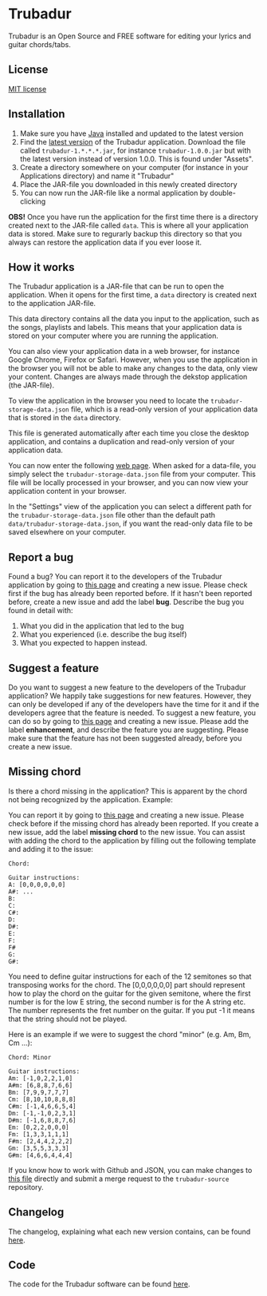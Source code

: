 # Trubadur

Trubadur is an Open Source and FREE software for editing your lyrics and guitar chords/tabs.

## License

[MIT license](https://github.com/trubadur-app/trubadur-source/blob/master/LICENSE.md)


## Installation

1. Make sure you have [Java](https://www.java.com/en/download/) installed and updated to the latest version
2. Find the [latest version](https://github.com/trubadur-app/trubadur/releases/latest) of the Trubadur application. Download the file called `trubadur-1.*.*.*.jar`, for instance `trubadur-1.0.0.jar` but with the latest version instead of version 1.0.0. This is found under "Assets".
4. Create a directory somewhere on your computer (for instance in your Applications directory) and name it "Trubadur"
5. Place the JAR-file you downloaded in this newly created directory
6. You can now run the JAR-file like a normal application by double-clicking


**OBS!** Once you have run the application for the first time there is a directory created next to the JAR-file called `data`. This is where all your application data is stored. Make sure to regurarly backup this directory so that you always can restore the application data if you ever loose it.


## How it works

The Trubadur application is a JAR-file that can be run to open the application. When it opens for the first time, a `data` directory is created next to the application JAR-file.

This data directory contains all the data you input to the application, such as the songs, playlists and labels. This means that your application data is stored on your computer where you are running the application.

You can also view your application data in a web browser, for instance Google Chrome, Firefox or Safari. However, when you use the application in the browser you will not be able to make any changes to the data, only view your content. Changes are always made through the dekstop application (the JAR-file).

To view the application in the browser you need to locate the `trubadur-storage-data.json` file, which is a read-only version of your application data that is stored in the `data` directory.

This file is generated automatically after each time you close the desktop application, and contains a duplication and read-only version of your application data.

You can now enter the following [web page](https://storage.googleapis.com/trubadur-app-read-only/index.html). When asked for a data-file, you simply select the `trubadur-storage-data.json` file from your computer. This file will be locally processed in your browser, and you can now view your application content in your browser.

In the "Settings" view of the application you can select a different path for the `trubadur-storage-data.json` file other than the default path `data/trubadur-storage-data.json`, if you want the read-only data file to be saved elsewhere on your computer.


## Report a bug

Found a bug? You can report it to the developers of the Trubadur application by going to [this page](https://github.com/trubadur-app/trubadur/issues) and creating a new issue. Please check first if the bug has already been reported before. If it hasn't been reported before, create a new issue and add the label **bug**. Describe the bug you found in detail with:

1. What you did in the application that led to the bug
2. What you experienced (i.e. describe the bug itself)
3. What you expected to happen instead.


## Suggest a feature

Do you want to suggest a new feature to the developers of the Trubadur application? We happily take suggestions for new features. However, they can only be developed if any of the developers have the time for it and if the developers agree that the feature is needed. To suggest a new feature, you can do so by going to [this page](https://github.com/trubadur-app/trubadur/issues) and creating a new issue. Please add the label **enhancement**, and describe the feature you are suggesting. Please make sure that the feature has not been suggested already, before you create a new issue.


## Missing chord

Is there a chord missing in the application? This is apparent by the chord not being recognized by the application. Example:

You can report it by going to [this page](https://github.com/trubadur-app/trubadur/issues) and creating a new issue. Please check before if the missing chord has already been reported. If you create a new issue, add the label **missing chord** to the new issue. You can assist with adding the chord to the application by filling out the following template and adding it to the issue:

```
Chord: 

Guitar instructions:
A: [0,0,0,0,0,0]
A#:	...
B:
C:
C#:
D:
D#:
E:
F:
F#
G:
G#:
```

You need to define guitar instructions for each of the 12 semitones so that transposing works for the chord. The [0,0,0,0,0,0] part should represent how to play the chord on the guitar for the given semitone, where the first number is for the low E string, the second number is for the A string etc. The number represents the fret number on the guitar. If you put -1 it means that the string should not be played.


Here is an example if we were to suggest the chord "minor" (e.g. Am, Bm, Cm ...):

```
Chord: Minor

Guitar instructions:
Am: [-1,0,2,2,1,0]
A#m: [6,8,8,7,6,6]
Bm: [7,9,9,7,7,7]
Cm: [8,10,10,8,8,8]
C#m: [-1,4,6,6,5,4]
Dm: [-1,-1,0,2,3,1]
D#m: [-1,6,8,8,7,6]
Em: [0,2,2,0,0,0]
Fm: [1,3,3,1,1,1]
F#m: [2,4,4,2,2,2]
Gm: [3,5,5,3,3,3]
G#m: [4,6,6,4,4,4]
```

If you know how to work with Github and JSON, you can make changes to [this file](https://github.com/trubadur-app/trubadur-source/blob/master/src/frontend/javascripts/song-text-parse/music-theory/music-theory-data.js) directly and submit a merge request to the `trubadur-source` repository.


## Changelog

The changelog, explaining what each new version contains, can be found [here](https://github.com/trubadur-app/trubadur-source/blob/master/CHANGELOG.md).


## Code

The code for the Trubadur software can be found [here](https://github.com/trubadur-app/trubadur-source).

